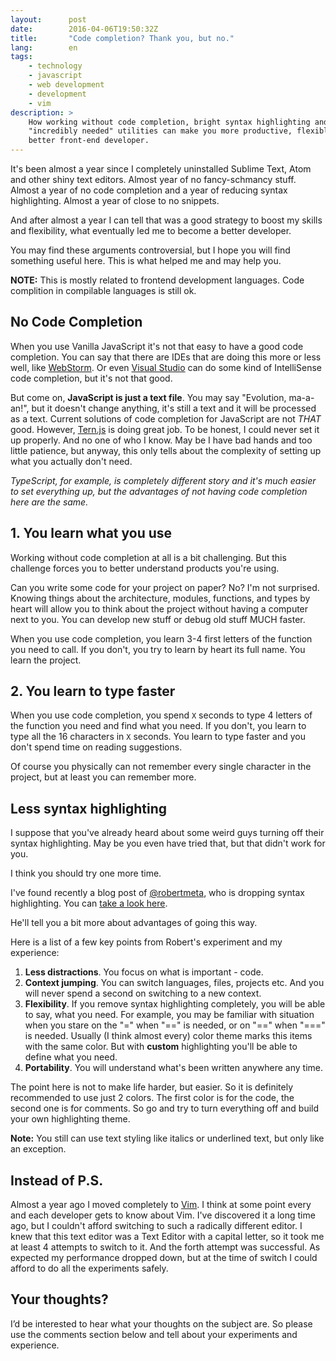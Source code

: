 ```yaml
---
layout:      post
date:        2016-04-06T19:50:32Z
title:       "Code completion? Thank you, but no."
lang:        en
tags:
    - technology
    - javascript
    - web development
    - development
    - vim
description: >
    How working without code completion, bright syntax highlighting and other
    "incredibly needed" utilities can make you more productive, flexible and
    better front-end developer.
---
```

It's been almost a year since I completely uninstalled Sublime Text, Atom and other shiny text editors. Almost year of no fancy-schmancy stuff. Almost a year of no code completion and a year of reducing syntax highlighting. Almost a year of close to no snippets.

And after almost a year I can tell that was a good strategy to boost my skills and flexibility, what eventually led me to become a better developer.

You may find these arguments controversial, but I hope you will find something useful here. This is what helped me and may help you.

**NOTE:** This is mostly related to frontend development languages. Code complition in compilable languages is still ok.

## No Code Completion

When you use Vanilla JavaScript it's not that easy to have a good code completion. You can say that there are IDEs that are doing this more or less well, like [WebStorm](https://www.jetbrains.com/webstorm/). Or even [Visual Studio](https://www.visualstudio.com/) can do some kind of IntelliSense code completion, but it's not that good.

But come on, **JavaScript is just a text file**. You may say "Evolution, ma-a-an!", but it doesn't change anything, it's still a text and it will be processed as a text. Current solutions of code completion for JavaScript are not _THAT_ good. However, [Tern.js](http://ternjs.net/) is doing great job. To be honest, I could never set it up properly. And no one of who I know. May be I have bad hands and too little patience, but anyway, this only tells about the complexity of setting up what you actually don't need.

_TypeScript, for example, is completely different story and it's much easier to set everything up, but the advantages of not having code completion here are the same._

## 1. You learn what you use

Working without code completion at all is a bit challenging. But this challenge forces you to better understand products you're using.

Can you write some code for your project on paper? No? I'm not surprised. Knowing things about the architecture, modules, functions, and types by heart will allow you to think about the project without having a computer next to you. You can develop new stuff or debug old stuff MUCH faster.

When you use code completion, you learn 3-4 first letters of the function you need to call. If you don't, you try to learn by heart its full name. You learn the project.

## 2. You learn to type faster

When you use code completion, you spend `X` seconds to type 4 letters of the function you need and find what you need. If you don't, you learn to type all the 16 characters in `X` seconds. You learn to type faster and you don't spend time on reading suggestions.

Of course you physically can not remember every single character in the project, but at least you can remember more.

## Less syntax highlighting

I suppose that you've already heard about some weird guys turning off their syntax highlighting. May be you even have tried that, but that didn't work for you.

I think you should try one more time.

I've found recently a blog post of [@robertmeta](https://twitter.com/robertmeta), who is dropping syntax highlighting. You can [take a look here](https://www.robertmelton.com/2016/03/21/syntax-highlighting-off/).

He'll tell you a bit more about advantages of going this way.

Here is a list of a few key points from Robert's experiment and my experience:

1. **Less distractions**. You focus on what is important - code.
2. **Context jumping**. You can switch languages, files, projects etc. And you will never spend a second on switching to a new context.
3. **Flexibility**. If you remove syntax highlighting completely, you will be able to say, what you need. For example, you may be familiar with situation when you stare on the "=" when "==" is needed, or on "==" when "===" is needed. Usually (I think almost every) color theme marks this items with the same color. But with __custom__ highlighting you'll be able to define what you need.
4. **Portability**. You will understand what's been written anywhere any time.

The point here is not to make life harder, but easier. So it is definitely recommended to use just 2 colors. The first color is for the code, the second one is for comments. So go and try to turn everything off and build your own highlighting theme.

**Note:** You still can use text styling like italics or underlined text, but only like an exception.

## Instead of P.S.

Almost a year ago I moved completely to [Vim][1]. I think at some point every and each developer gets to know about Vim. I've discovered it a long time ago, but I couldn't afford switching to such a radically different editor. I knew that this text editor was a Text Editor with a capital letter, so it took me at least 4 attempts to switch to it. And the forth attempt was successful. As expected my performance dropped down, but at the time of switch I could afford to do all the experiments safely.

## Your thoughts?

I’d be interested to hear what your thoughts on the subject are. So please use the comments section below and tell about your experiments and experience.

[1]: http://www.vim.org/
